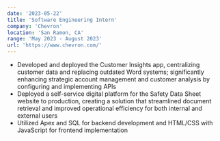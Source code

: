 ```yaml
---
date: '2023-05-22'
title: 'Software Engineering Intern'
company: 'Chevron'
location: 'San Ramon, CA'
range: 'May 2023 - August 2023'
url: 'https://www.chevron.com/'
---
```


- Developed and deployed the Customer Insights app, centralizing customer data and replacing outdated Word systems; significantly enhancing strategic account management and customer analysis by configuring and implementing APIs
- Deployed a self-service digital platform for the Safety Data Sheet website to production, creating a solution that streamlined document retrieval and improved operational efficiency for both internal and external users
- Utilized Apex and SQL for backend development and HTML/CSS with JavaScript for frontend implementation
